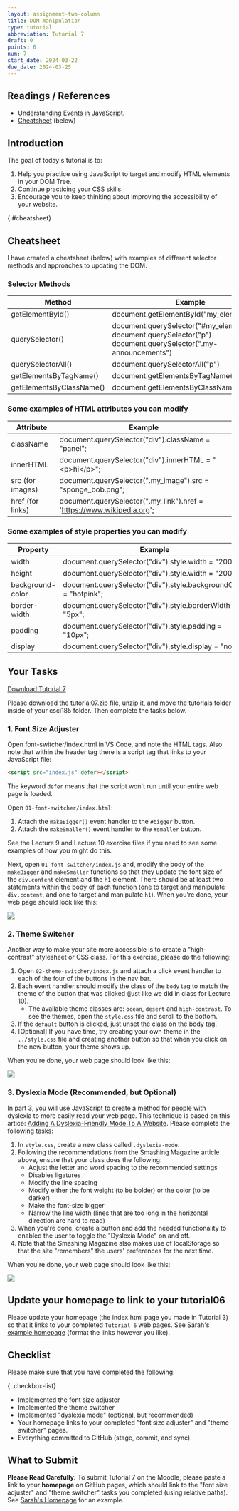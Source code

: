 ```yaml
---
layout: assignment-two-column
title: DOM manipulation
type: tutorial
abbreviation: Tutorial 7
draft: 0
points: 6
num: 7
start_date: 2024-03-22
due_date: 2024-03-25
---
```


## Readings / References
* <a href="https://www.digitalocean.com/community/tutorials/understanding-events-in-javascript" target="_blank">Understanding Events in JavaScript</a>.
* [Cheatsheet](#cheatsheet) (below)

## Introduction 
The goal of today's tutorial is to:
1. Help you practice using JavaScript to target and modify HTML elements in your DOM Tree.
2. Continue practicing your CSS skills.
2. Encourage you to keep thinking about improving the accessibility of your website.

{:#cheatsheet}
## Cheatsheet

I have created a cheatsheet (below) with examples of different selector methods and approaches to updating the DOM.

### Selector Methods 

| Method | Example |
|--|--|
| getElementById() | document.getElementById("my_element") |
| querySelector() | document.querySelector("#my_element")<br>document.querySelector("p")<br>document.querySelector(“.my-announcements") |
| querySelectorAll() | document.querySelectorAll("p") |
| getElementsByTagName() | document.getElementsByTagName("div") |
| getElementsByClassName() | document.getElementsByClassName(".panel") |

### Some examples of HTML attributes you can modify

| Attribute | Example |
|--|--|
| className | document.querySelector("div").className = "panel"; |
| innerHTML | document.querySelector("div").innerHTML = "&lt;p&gt;hi&lt;/p&gt;"; |
| src (for images) | document.querySelector(".my_image").src = "sponge_bob.png"; |
| href (for links) | document.querySelector(".my_link").href = 'https://www.wikipedia.org'; |


### Some examples of style properties you can modify

| Property | Example |
|--|--|
| width | document.querySelector("div").style.width = "200px"; |
| height | document.querySelector("div").style.width = "200px"; |
| background-color | document.querySelector("div").style.backgroundColor = "hotpink"; |
| border-width | document.querySelector("div").style.borderWidth = "5px"; |
| padding | document.querySelector("div").style.padding = "10px"; |
| display | document.querySelector("div").style.display = "none"; |

## Your Tasks

<a href="/spring2024/course-files/tutorials/tutorial07.zip" class="nu-button">Download Tutorial 7 <i class="fas fa-download"></i></a> 

Please download the tutorial07.zip file, unzip it, and move the tutorials folder inside of your csci185 folder. Then complete the tasks below.

### 1. Font Size Adjuster
Open font-switcher/index.html in VS Code, and note the HTML tags. Also note that within the header tag there is a script tag that links to your JavaScript file:

```html
<script src="index.js" defer></script>
```

The keyword `defer` means that the script won't run until your entire web page is loaded.


Open `01-font-switcher/index.html`:
1. Attach the `makeBigger()` event handler to the `#bigger` button.
2. Attach the `makeSmaller()` event handler to the `#smaller` button.

See the Lecture 9 and Lecture 10 exercise files if you need to see some examples of how you might do this. 

Next, open `01-font-switcher/index.js` and, modify the body of the `makeBigger` and `makeSmaller` functions so that they update the font size of the `div.content` element and the `h1` element. There should be at least two statements within the body of each function (one to target and manipulate `div.content`, and one to target and manipulate `h1`). When you're done, your web page should look like this:

<img class="large frame" src="/spring2024/assets/images/tutorials/tutorial07/font-switcher.gif" />


### 2. Theme Switcher
Another way to make your site more accessible is to create a "high-contrast" stylesheet or CSS class. For this exercise, please do the following:

1. Open `02-theme-switcher/index.js` and attach a click event handler to each of the four of the buttons in the nav bar. 
2. Each event handler should modify the class of the `body` tag to match the theme of the button that was clicked (just like we did in class for Lecture 10). 
    * The available theme classes are: `ocean`, `desert` and `high-contrast`. To see the themes, open the `style.css` file and scroll to the bottom.
3. If the `default` button is clicked, just unset the class on the body tag.
4. [Optional] If you have time, try creating your own theme in the `../style.css` file and creating another button so that when you click on the new button, your theme shows up.

When you're done, your web page should look like this:

<img class="large frame" src="/spring2024/assets/images/tutorials/tutorial07/theme-switcher.gif" />

### 3. Dyslexia Mode (Recommended, but Optional)
In part 3, you will use JavaScript to create a method for people with dyslexia to more easily read your web page. This technique is based on this artice: <a href="https://www.smashingmagazine.com/2021/11/dyslexia-friendly-mode-website/" target="_blank">Adding A Dyslexia-Friendly Mode To A Website</a>. Please complete the following tasks:

1. In `style.css`, create a new class called `.dyslexia-mode`. 
2. Following the recommendations from the Smashing Magazine article above, ensure that your class does the following:
    * Adjust the letter and word spacing to the recommended settings
    * Disables ligatures
    * Modify the line spacing
    * Modify either the font weight (to be bolder) or the color (to be darker)
    * Make the font-size bigger
    * Narrow the line width (lines that are too long in the horizontal direction are hard to read)
3. When you're done, create a button and add the needed functionality to enabled the user to toggle the "Dyslexia Mode" on and off.
4. Note that the Smashing Magazine also makes use of localStorage so that the site "remembers" the users' preferences for the next time.

When you're done, your web page should look like this:

<img class="large frame" src="/spring2024/assets/images/tutorials/tutorial07/dyslexia.gif" />


## Update your homepage to link to your tutorial06
Please update your homepage (the index.html page you made in Tutorial 3) so that it links to your completed `Tutorial 6` web pages. See Sarah's <a href="https://vanwars.github.io/csci185-coursework" target="_blank">example homepage</a> (format the links however you like).

## Checklist
Please make sure that you have completed the following:

{:.checkbox-list}
* Implemented the font size adjuster
* Implemented the theme switcher
* Implemented "dyslexia mode" (optional, but recommended)
* Your homepage links to your completed "font size adjuster" and "theme switcher" pages.
* Everything committed to GitHub (stage, commit, and sync).

## What to Submit
**Please Read Carefully:** To submit Tutorial 7 on the Moodle, please paste a link to your **homepage** on GitHub pages, which should link to the "font size adjuster" and "theme switcher" tasks you completed (using relative paths). See <a href="https://vanwars.github.io/csci185-coursework" target="_blank">Sarah's Homepage</a> for an example.